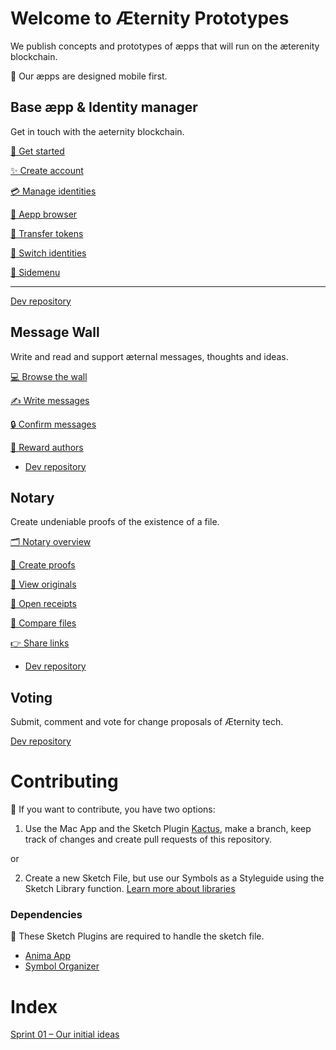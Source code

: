 # Welcome to Æternity Prototypes
We publish concepts and prototypes of æpps that will run on the æterenity blockchain.

📱 Our æpps are designed mobile first.




## Base æpp & Identity manager
Get in touch with the aeternity blockchain. 


[🚀 Get started](base-aepp/base.md#--get-started)

[✨ Create account](base-aepp/base.md#--create-account)

[💳 Manage identities](base.md#--manage-identities)

[👀 Aepp browser](base.md#--aepp-browser)

[💸 Transfer tokens](base.md#—-transfer-tokens)

[🤞 Switch identities](base.md#—-switch-identities)

[🤳 Sidemenu](base.md#—sidemenu)


***

[Dev repository](https://github.com/aeternity/aepp-identity)




## Message Wall
Write and read and support æternal messages, thoughts and ideas.

[💻 Browse the wall](base-aepp/wall.md#--browse-the-wall)

[✍ Write messages](base-aepp/wall.md#—-write—messanges)

[🔒 Confirm messages](base-aepp/wall.md#—-confirm—messages)

[👏 Reward authors](base-aepp/wall.md#—-reward—authors)

* [Dev repository](https://github.com/aeternity/aepp-wall)



## Notary
Create undeniable proofs of the existence of a file.

[🗂 Notary overview](base-aepp/notary.md#—-notary—overview)

[📃 Create proofs](base-aepp/notary.md#—-create—proofs)

[👀 View originals](base-aepp/notary.md#--view-originals---open-receipts---compare-files---share-links)

[📄 Open receipts](base-aepp/notary.md#--view-originals---open-receipts---compare-files---share-links)

[👐 Compare files](base-aepp/notary.md#--view-originals---open-receipts---compare-files---share-links)

[👉 Share links](base-aepp/notary.md#--view-originals---open-receipts---compare-files---share-links)

* [Dev repository](https://github.com/aeternity/aepp-aexistence)




## Voting
Submit, comment and vote for change proposals of Æternity tech.

[Dev repository](https://github.com/aeternity/aepp-voting)



# Contributing
👏 If you want to contribute, you have two options:

1. Use the Mac App and the Sketch Plugin [Kactus](https://github.com/kactus-io/kactus), make a branch, keep track of changes and create pull requests of this repository.

or

2. Create a new Sketch File, but use our Symbols as a Styleguide using the Sketch Library function. [Learn more about libraries](https://www.sketchapp.com/docs/libraries/adding-libraries)




### Dependencies
👾 These Sketch Plugins are required to handle the sketch file.
* [Anima App](https://animaapp.github.io/)
* [Symbol Organizer](https://github.com/sonburn/symbol-organizer)



# Index
[Sprint 01 – Our initial ideas](base-aepp/main.md)





